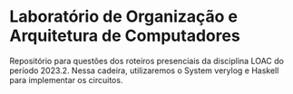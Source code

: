 # Laboratório de Organização e Arquitetura de Computadores

Repositório para questões dos roteiros presenciais da disciplina LOAC do período 2023.2. Nessa cadeira, utilizaremos o System verylog e Haskell para implementar os circuitos.

